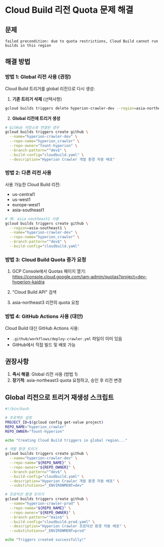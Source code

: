 # Cloud Build 리전 Quota 문제 해결

## 문제
```
failed precondition: due to quota restrictions, Cloud Build cannot run builds in this region
```

## 해결 방법

### 방법 1: Global 리전 사용 (권장)

Cloud Build 트리거를 global 리전으로 다시 생성:

1. **기존 트리거 삭제** (선택사항)
```bash
gcloud builds triggers delete hyperion-crawler-dev --region=asia-northeast3
```

2. **Global 리전에 트리거 생성**
```bash
# GitHub 저장소와 연결된 경우
gcloud builds triggers create github \
  --name="hyperion-crawler-dev" \
  --repo-name="hyperion_crawler" \
  --repo-owner="fount-hyperion" \
  --branch-pattern="^dev$" \
  --build-config="cloudbuild.yaml" \
  --description="Hyperion Crawler 개발 환경 자동 배포"
```

### 방법 2: 다른 리전 사용

사용 가능한 Cloud Build 리전:
- us-central1
- us-west1
- europe-west1
- asia-southeast1

```bash
# 예: asia-southeast1 사용
gcloud builds triggers create github \
  --region=asia-southeast1 \
  --name="hyperion-crawler-dev" \
  --repo-name="hyperion_crawler" \
  --branch-pattern="^dev$" \
  --build-config="cloudbuild.yaml"
```

### 방법 3: Cloud Build Quota 증가 요청

1. GCP Console에서 Quotas 페이지 열기:
   https://console.cloud.google.com/iam-admin/quotas?project=dev-hyperion-kaidra

2. "Cloud Build API" 검색

3. asia-northeast3 리전의 quota 요청

### 방법 4: GitHub Actions 사용 (대안)

Cloud Build 대신 GitHub Actions 사용:
- `.github/workflows/deploy-crawler.yml` 파일이 이미 있음
- GitHub에서 직접 빌드 및 배포 가능

## 권장사항

1. **즉시 해결**: Global 리전 사용 (방법 1)
2. **장기적**: asia-northeast3 quota 요청하고, 승인 후 리전 변경

## Global 리전으로 트리거 재생성 스크립트

```bash
#!/bin/bash

# 프로젝트 설정
PROJECT_ID=$(gcloud config get-value project)
REPO_NAME="hyperion_crawler"
REPO_OWNER="fount-hyperion"

echo "Creating Cloud Build triggers in global region..."

# 개발 환경 트리거
gcloud builds triggers create github \
  --name="hyperion-crawler-dev" \
  --repo-name="${REPO_NAME}" \
  --repo-owner="${REPO_OWNER}" \
  --branch-pattern="^dev$" \
  --build-config="cloudbuild.yaml" \
  --description="Hyperion Crawler 개발 환경 자동 배포" \
  --substitutions="_ENVIRONMENT=dev"

# 프로덕션 환경 트리거
gcloud builds triggers create github \
  --name="hyperion-crawler-prod" \
  --repo-name="${REPO_NAME}" \
  --repo-owner="${REPO_OWNER}" \
  --branch-pattern="^main$" \
  --build-config="cloudbuild.prod.yaml" \
  --description="Hyperion Crawler 프로덕션 환경 자동 배포" \
  --substitutions="_ENVIRONMENT=prod"

echo "Triggers created successfully!"
```